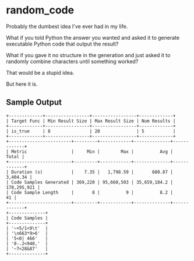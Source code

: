 # random_code

Probably the dumbest idea I've ever had in my life.

What if you told Python the answer you wanted and asked it to generate executable Python code that output the result?

What if you gave it no structure in the generation and just asked it to randomly combine characters until something worked?

That would be a stupid idea.

But here it is.


## Sample Output

```
+-------------+-----------------+-----------------+-------------+
| Target Func | Min Result Size | Max Result Size | Num Results |
+-------------+-----------------+-----------------+-------------+
| is_true     | 8               | 20              | 5           |
+-------------+-----------------+-----------------+-------------+
+------------------------+---------+------------+--------------+-------------+
| Metric                 |     Min |        Max |          Avg |       Total |
+------------------------+---------+------------+--------------+-------------+
| Duration (s)           |    7.35 |   1,798.59 |       680.87 |    3,404.34 |
| Code Samples Generated | 369,220 | 95,660,503 | 35,659,184.2 | 178,295,921 |
| Code Sample Length     |       8 |          9 |          8.2 |          41 |
+------------------------+---------+------------+--------------+-------------+
+--------------+
| Code Samples |
+--------------+
| '~+5/1<9\t'  |
| '\n663*9>6'  |
| '5<0| 466'   |
| '8-.2<940,'  |
| '~7<28&87'   |
+--------------+
```